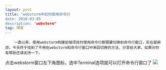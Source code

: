 ```yaml
---
layout: post
title: "webstorm中如何使用命令行
date: 2018-03-05
description: "webstorm"
tag: 博客
---
```



        一直以来，使用webstorm构建前端项目时使用命令行都需要切换到命令行窗口，实在是麻烦，今天终于找到了不用在webstorm和命令行窗口中来回切换的方法，分享给大家，如果对你有帮助还请支持一下。

点击webstorm窗口左下角图标，选中Terminal选项就可以打开命令行窗口了
![](https://upload-images.jianshu.io/upload_images/10937452-a5653d7311805e6c.png?imageMogr2/auto-orient/strip%7CimageView2/2/w/1240)



